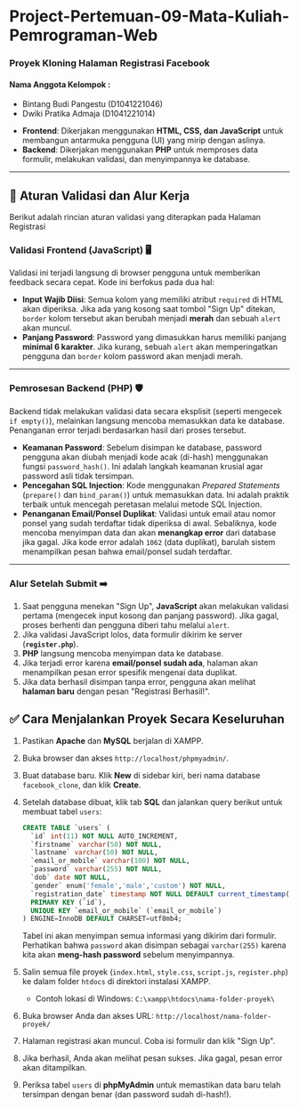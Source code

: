 
# Project-Pertemuan-09-Mata-Kuliah-Pemrograman-Web

### Proyek Kloning Halaman Registrasi Facebook
#### Nama Anggota Kelompok :
* Bintang Budi Pangestu (D1041221046)
* Dwiki Pratika Admaja (D1041221014)

-   **Frontend**: Dikerjakan menggunakan **HTML, CSS, dan JavaScript** untuk membangun antarmuka pengguna (UI) yang mirip dengan aslinya.
-   **Backend**: Dikerjakan menggunakan **PHP** untuk memproses data formulir, melakukan validasi, dan menyimpannya ke database.

---

## 📜 Aturan Validasi dan Alur Kerja

Berikut adalah rincian aturan validasi yang diterapkan pada Halaman Registrasi

### Validasi Frontend (JavaScript) 🖥️

Validasi ini terjadi langsung di browser pengguna untuk memberikan feedback secara cepat. Kode ini berfokus pada dua hal:

* **Input Wajib Diisi**: Semua kolom yang memiliki atribut `required` di HTML akan diperiksa. Jika ada yang kosong saat tombol "Sign Up" ditekan, `border` kolom tersebut akan berubah menjadi **merah** dan sebuah `alert` akan muncul.
* **Panjang Password**: Password yang dimasukkan harus memiliki panjang **minimal 6 karakter**. Jika kurang, sebuah `alert` akan memperingatkan pengguna dan `border` kolom password akan menjadi merah.

---

### Pemrosesan Backend (PHP) 🛡️

Backend tidak melakukan validasi data secara eksplisit (seperti mengecek `if empty()`), melainkan langsung mencoba memasukkan data ke database. Penanganan error terjadi berdasarkan hasil dari proses tersebut.

* **Keamanan Password**: Sebelum disimpan ke database, password pengguna akan diubah menjadi kode acak (di-hash) menggunakan fungsi `password_hash()`. Ini adalah langkah keamanan krusial agar password asli tidak tersimpan.
* **Pencegahan SQL Injection**: Kode menggunakan *Prepared Statements* (`prepare()` dan `bind_param()`) untuk memasukkan data. Ini adalah praktik terbaik untuk mencegah peretasan melalui metode SQL Injection.
* **Penanganan Email/Ponsel Duplikat**: Validasi untuk email atau nomor ponsel yang sudah terdaftar tidak diperiksa di awal. Sebaliknya, kode mencoba menyimpan data dan akan **menangkap error** dari database jika gagal. Jika kode error adalah `1062` (data duplikat), barulah sistem menampilkan pesan bahwa email/ponsel sudah terdaftar.

---

### Alur Setelah Submit ➡️

1.  Saat pengguna menekan "Sign Up", **JavaScript** akan melakukan validasi pertama (mengecek input kosong dan panjang password). Jika gagal, proses berhenti dan pengguna diberi tahu melalui `alert`.
2.  Jika validasi JavaScript lolos, data formulir dikirim ke server (**`register.php`**).
3.  **PHP** langsung mencoba menyimpan data ke database.
4.  Jika terjadi error karena **email/ponsel sudah ada**, halaman akan menampilkan pesan error spesifik mengenai data duplikat.
5.  Jika data berhasil disimpan tanpa error, pengguna akan melihat **halaman baru** dengan pesan "Registrasi Berhasil!".

## ✅ Cara Menjalankan Proyek Secara Keseluruhan

1.  Pastikan **Apache** dan **MySQL** berjalan di XAMPP.
2.  Buka browser dan akses `http://localhost/phpmyadmin/`.
3.  Buat database baru. Klik **New** di sidebar kiri, beri nama database `facebook_clone`, dan klik **Create**.
3.  Setelah database dibuat, klik tab **SQL** dan jalankan query berikut untuk membuat tabel `users`:

    ```sql
    CREATE TABLE `users` (
      `id` int(11) NOT NULL AUTO_INCREMENT,
      `firstname` varchar(50) NOT NULL,
      `lastname` varchar(50) NOT NULL,
      `email_or_mobile` varchar(100) NOT NULL,
      `password` varchar(255) NOT NULL,
      `dob` date NOT NULL,
      `gender` enum('female','male','custom') NOT NULL,
      `registration_date` timestamp NOT NULL DEFAULT current_timestamp(),
      PRIMARY KEY (`id`),
      UNIQUE KEY `email_or_mobile` (`email_or_mobile`)
    ) ENGINE=InnoDB DEFAULT CHARSET=utf8mb4;
    ```

    Tabel ini akan menyimpan semua informasi yang dikirim dari formulir. Perhatikan bahwa `password` akan disimpan sebagai `varchar(255)` karena kita akan **meng-hash password** sebelum menyimpannya.
4.  Salin semua file proyek (`index.html`, `style.css`, `script.js`, `register.php`) ke dalam folder `htdocs` di direktori instalasi XAMPP.
    -   Contoh lokasi di Windows: `C:\xampp\htdocs\nama-folder-proyek\`
5.  Buka browser Anda dan akses URL: `http://localhost/nama-folder-proyek/`
6.  Halaman registrasi akan muncul. Coba isi formulir dan klik "Sign Up".
7.  Jika berhasil, Anda akan melihat pesan sukses. Jika gagal, pesan error akan ditampilkan.
8.  Periksa tabel `users` di **phpMyAdmin** untuk memastikan data baru telah tersimpan dengan benar (dan password sudah di-hash!).
